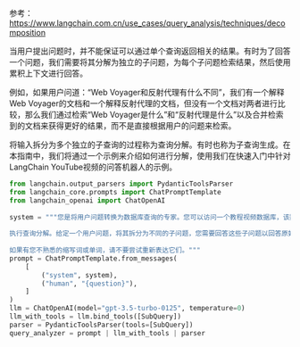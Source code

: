 参考：https://www.langchain.com.cn/use_cases/query_analysis/techniques/decomposition

当用户提出问题时，并不能保证可以通过单个查询返回相关的结果。有时为了回答一个问题，我们需要将其分解为独立的子问题，为每个子问题检索结果，然后使用累积上下文进行回答。

例如，如果用户问道：“Web Voyager和反射代理有什么不同”，我们有一个解释Web Voyager的文档和一个解释反射代理的文档，但没有一个文档对两者进行比较，那么我们通过检索“Web Voyager是什么”和“反射代理是什么”以及合并检索到的文档来获得更好的结果，而不是直接根据用户的问题来检索。

将输入拆分为多个独立的子查询的过程称为查询分解。有时也称为子查询生成。在本指南中，我们将通过一个示例来介绍如何进行分解，使用我们在快速入门中针对LangChain YouTube视频的问答机器人的示例。

```python
from langchain.output_parsers import PydanticToolsParser
from langchain_core.prompts import ChatPromptTemplate
from langchain_openai import ChatOpenAI
 
system = """您是将用户问题转换为数据库查询的专家。您可以访问一个教程视频数据库，该数据库用于构建基于LLM的应用程序的软件库。
 
执行查询分解。给定一个用户问题，将其拆分为不同的子问题，您需要回答这些子问题以回答原始问题。
 
如果有您不熟悉的缩写词或单词，请不要尝试重新表达它们。"""
prompt = ChatPromptTemplate.from_messages(
    [
        ("system", system),
        ("human", "{question}"),
    ]
)
llm = ChatOpenAI(model="gpt-3.5-turbo-0125", temperature=0)
llm_with_tools = llm.bind_tools([SubQuery])
parser = PydanticToolsParser(tools=[SubQuery])
query_analyzer = prompt | llm_with_tools | parser
```